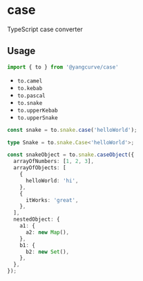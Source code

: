 # case
TypeScript case converter

## Usage

```ts
import { to } from '@yangcurve/case'
```

- `to.camel`
- `to.kebab`
- `to.pascal`
- `to.snake`
- `to.upperKebab`
- `to.upperSnake`

```ts
const snake = to.snake.case('helloWorld');

type Snake = to.snake.Case<'helloWorld'>;

const snakeObject = to.snake.caseObject({
  arrayOfNumbers: [1, 2, 3],
  arrayOfObjects: [
    {
      helloWorld: 'hi',
    },
    {
      itWorks: 'great',
    },
  ],
  nestedObject: {
    a1: {
      a2: new Map(),
    },
    b1: {
      b2: new Set(),
    },
  },
});
```
